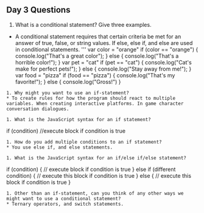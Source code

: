 ## Day 3 Questions

1. What is a conditional statement? Give three examples.
* A conditional statement requires that certain criteria be met for an answer of true, false, or string values. If else, else if, and else are used in conditional statements.
'''
var color = "orange"
if (color == "orange") {
console.log("That's a great color");
} else {
  console.log("That's a horrible color!");
}
var pet = "cat"
if (pet == "cat") {
  console.log("Cat's make for perfect pets!");
} else {
  console.log("Stay away from me!");
}
var food = "pizza"
if (food == "pizza") {
  console.log("That's my favorite!");
} else {
  console.log("Gross!")
}
```
1. Why might you want to use an if-statement?
* To create rules for how the program should react to multiple variables. When creating interactive platforms. In game character conversation dialogues.

1. What is the JavaScript syntax for an if statement?
```
if (condition)
 //execute block if condition is true
```
1. How do you add multiple conditions to an if statement?
* You use else if, and else statements.

1. What is the JavaScript syntax for an if/else if/else statement?
```
if (condition) {
// execute block if condition is true
} else if (different condition) {
// execute this block if condition is true
} else {
// execute this block if condition is true
}
```
1. Other than an if-statement, can you think of any other ways we might want to use a conditional statement?
* Ternary operators, and switch statements.
